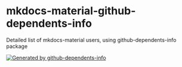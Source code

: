 # mkdocs-material-github-dependents-info

Detailed list of mkdocs-material users, using github-dependents-info package

<!-- gh-dependents-info-used-by-start -->
[![Generated by github-dependents-info](https://img.shields.io/static/v1?label=Used%20by&message=31570&color=informational&logo=slickpic)](https://github.com/nvuillam/mkdocs-material-github-dependents-info/blob/main/docs/github-dependents-info.md)<!-- gh-dependents-info-used-by-end -->
